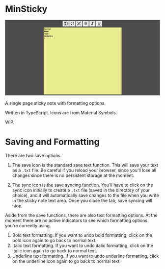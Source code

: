 # MinSticky

![minsticky](./img/minsticky.png)

A single page sticky note with formatting options. 

Written in TypeScript. Icons are from Material Symbols.

WIP.

# Saving and Formatting

There are two save options.

1) The save icon is the standard save text function. This will save your text as a `.txt` file. Be careful if you reload your browser, since you'll lose all changes since there is no persistent storage at the moment.
 
2) The sync icon is the save syncing function. You'll have to click on the sync icon initially to create a `.txt` file (saved in the directory of your choice), and it will automatically save changes to the file when you write in the sticky note text area. Once you close the tab, save syncing will stop.

Aside from the save functions, there are also text formatting options. At the moment there are no active indicators to see which formatting options you're currently using.

1) Bold text formatting. If you want to undo bold formatting, click on the bold icon again to go back to normal text.
2) Italic text formatting. If you want to undo italic formatting, click on the italic icon again to go back to normal text.
3) Underline text formatting. If you want to undo underline formatting, click on the underline icon again to go back to normal text.
